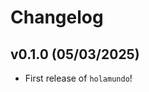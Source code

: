 # Changelog

<!--next-version-placeholder-->

## v0.1.0 (05/03/2025)

- First release of `holamundo`!
